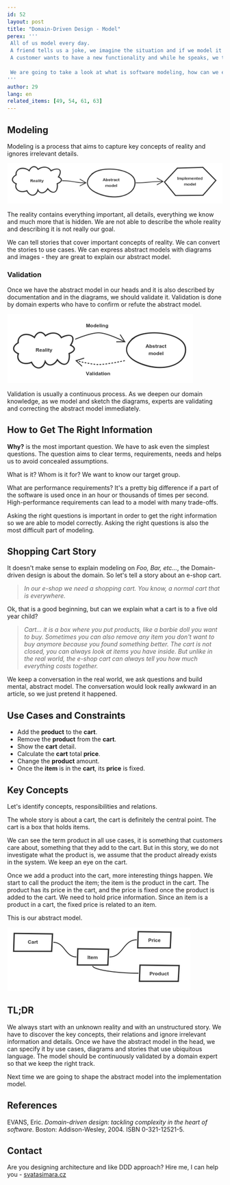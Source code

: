 ```yaml
---
id: 52
layout: post
title: "Domain-Driven Design - Model"
perex: '''
 All of us model every day.
 A friend tells us a joke, we imagine the situation and if we model it as is intended, we find the situation funny.
 A customer wants to have a new functionality and while he speaks, we try to imagine what does the customer wants - we model.

 We are going to take a look at what is software modeling, how can we express the model and how can we capture key concepts.
'''
author: 29
lang: en
related_items: [49, 54, 61, 63]
---
```


## Modeling

Modeling is a process that aims to capture key concepts of reality and ignores irrelevant details.

![unshaped reality converted to shaped abstract model converted to concrete implementation model](/assets/images/posts/2017/ddd-model/modelling.png)

The reality contains everything important, all details, everything we know and much more that is hidden.
We are not able to describe the whole reality and describing it is not really our goal.

We can tell stories that cover important concepts of reality.
We can convert the stories to use cases.
We can express abstract models with diagrams and images - they are great to explain our abstract model.

### Validation

Once we have the abstract model in our heads and it is also described by documentation and in the diagrams, we should validate it.
Validation is done by domain experts who have to confirm or refute the abstract model.

![reality is modeled by abstract model and abstract model is validated by reality](/assets/images/posts/2017/ddd-model/validation.png)

Validation is usually a continuous process.
As we deepen our domain knowledge, as we model and sketch the diagrams, experts are validating and correcting the abstract model immediately.

## How to Get The Right Information

**Why?** is the most important question.
We have to ask even the simplest questions.
The question aims to clear terms, requirements, needs and helps us to avoid concealed assumptions.

What is it? Whom is it for? We want to know our target group.

What are performance requirements? It's a pretty big difference if a part of the software is used once in an hour or thousands of times per second.
High-performance requirements can lead to a model with many trade-offs.

Asking the right questions is important in order to get the right information so we are able to model correctly.
Asking the right questions is also the most difficult part of modeling.

## Shopping Cart Story

It doesn't make sense to explain modeling on *Foo, Bar, etc...*, the Domain-driven design is about the domain.
So let's tell a story about an e-shop cart.

> *In our e-shop we need a shopping cart.  You know, a normal cart that is everywhere.*

Ok, that is a good beginning, but can we explain what a cart is to a five old year child?

> *Cart... it is a box where you put products, like a barbie doll you want to buy.
Sometimes you can also remove any item you don't want to buy anymore because you found something better.
The cart is not closed, you can always look at items you have inside.
But unlike in the real world, the e-shop cart can always tell you how much everything costs together.*

We keep a conversation in the real world, we ask questions and build mental, abstract model.
The conversation would look really awkward in an article, so we just pretend it happened.

## Use Cases and Constraints

* Add the **product** to the **cart**.
* Remove the **product** from the **cart**.
* Show the **cart** detail.
* Calculate the **cart** total **price**.
* Change the **product** amount.
* Once the **item** is in the **cart**, its **price** is fixed.

## Key Concepts

Let's identify concepts, responsibilities and relations.

The whole story is about a cart, the cart is definitely the central point. The cart is a box that holds items.

We can see the term product in all use cases, it is something that customers care about, something that they add to the cart.
But in this story, we do not investigate what the product is, we assume that the product already exists in the system.
We keep an eye on the cart.

Once we add a product into the cart, more interesting things happen.
We start to call the product the item; the item is the product in the cart.
The product has its price in the cart, and the price is fixed once the product is added to the cart.
We need to hold price information.
Since an item is a product in a cart, the fixed price is related to an item.

This is our abstract model.

![cart is related to item, item is related to product and price](/assets/images/posts/2017/ddd-model/cart_model.png)

## TL;DR

We always start with an unknown reality and with an unstructured story.
We have to discover the key concepts, their relations and ignore irrelevant information and details.
Once we have the abstract model in the head, we can specify it by use cases, diagrams and stories that use ubiquitous language.
The model should be continuously validated by a domain expert so that we keep the right track.

Next time we are going to shape the abstract model into the implementation model.

## References

EVANS, Eric. *Domain-driven design: tackling complexity in the heart of software*. Boston: Addison-Wesley, 2004. ISBN 0-321-12521-5.

## Contact

Are you designing architecture and like DDD approach? Hire me, I can help you - [svatasimara.cz](http://svatasimara.cz/)
